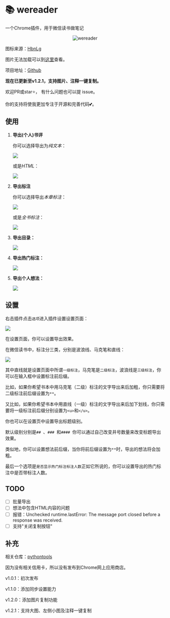 # 📚 wereader

一个Chrome插件，用于微信读书做笔记

<div align=center><img src="https://img2020.cnblogs.com/blog/1934175/202006/1934175-20200611114231692-1796260636.png" alt="wereader" style="zoom: 100%;" /></div>

图标来源：[HbnLg](https://www.iconfont.cn/user/detail?spm=a313x.7781069.1998910419.dcc7d6115&userViewType=collections&uid=4451423)

图片无法加载可以到[这里](https://www.cnblogs.com/Higurashi-kagome/p/13092175.html)查看。

项目地址：[Github](https://github.com/liuhao326/wereader)

**现在已更新至v1.2.1，支持图片、注释一键复制。**

欢迎PR或star:star:， 有什么问题也可以提 issue。

你的支持将使我更加专注于开源和完善代码:two_hearts:。

## 使用

1. **导出(个人)书评**

   你可以选择导出为*纯文本*：

   ![](https://img2020.cnblogs.com/blog/1934175/202006/1934175-20200611114259768-85692994.gif)

   或是*HTML*：

   ![](https://img2020.cnblogs.com/blog/1934175/202006/1934175-20200611114316763-17826461.gif)

2. **导出标注**

   你可以选择导出*本章标注*：

   ![](https://img2020.cnblogs.com/blog/1934175/202006/1934175-20200611114351533-675081384.gif)


   或是*全书标注*：

   ![](https://img2020.cnblogs.com/blog/1934175/202006/1934175-20200611114407848-397256265.gif)


3. **导出目录：**

   ![](https://img2020.cnblogs.com/blog/1934175/202006/1934175-20200611114425308-696058996.gif)


4. **导出热门标注：**

   ![](https://img2020.cnblogs.com/blog/1934175/202006/1934175-20200611114444223-868074929.gif)


5. **导出个人想法：**

   ![](https://img2020.cnblogs.com/blog/1934175/202006/1934175-20200611114501133-919555285.gif)


## 设置

右击插件点击`选项`进入插件设置设置页面：

![](https://img2020.cnblogs.com/blog/1934175/202006/1934175-20200611111402853-277977098.gif)

在设置页面，你可以设置导出效果。

在微信读书中，标注分三类，分别是波浪线、马克笔和直线：

![](https://img2020.cnblogs.com/blog/1934175/202006/1934175-20200611111602972-2146860992.png)

其中直线就是设置页面中所谓`一级标注`，马克笔是`二级标注`，波浪线是`三级标注`，你可以在输入框中设置标注前后缀。

比如，如果你希望书本中用马克笔（二级）标注的文字导出来后加粗，你只需要将二级标注前后缀设置为`**`。

又比如，如果你希望书本中用直线（一级）标注的文字导出来后加下划线，你只需要将一级标注前后缀分别设置为`<u>`和`</u>`。

你也可以在设置页中设置导出标题级别。

默认级别分别是`## `、`### `和`#### `你可以通过自己改变井号数量来改变标题导出效果。

类似地，你可以设置想法前后缀，当你将前后缀设置为`**`时，导出的想法将会加粗。

最后一个选项是`是否显示热门标注标注人数`正如它所说的，你可以设置导出的热门标注中是否带标注人数。

## TODO

- [ ] 批量导出
- [ ] 想法中包含HTML内容的问题
- [ ] 报错：Unchecked runtime.lastError: The message port closed before a response was received.
- [ ] 支持"关闭复制按钮"

## 补充

相关仓库：[pythontools](https://github.com/liuhao326/pythontools)

因为没有相关信用卡，所以没有发布到Chrome网上应用商店。

v1.0.1：初次发布

v1.1.0：添加同步设置能力

v1.2.0：添加图片复制功能

v1.2.1：支持大图、左侧小图及注释一键复制

